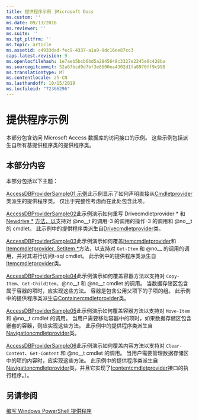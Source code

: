 ```yaml
---
title: 提供程序示例 |Microsoft Docs
ms.custom: ''
ms.date: 09/13/2016
ms.reviewer: ''
ms.suite: ''
ms.tgt_pltfrm: ''
ms.topic: article
ms.assetid: c4933dad-fec9-4337-a1a9-9dc16ee87cc3
caps.latest.revision: 9
ms.openlocfilehash: 1e7aeb5bcb6bd5a2845648c3327e2245e6c428ba
ms.sourcegitcommit: 52a67bcd9d7bf3e8600ea4302d1fa8970ff9c998
ms.translationtype: MT
ms.contentlocale: zh-CN
ms.lasthandoff: 10/15/2019
ms.locfileid: "72366296"
---
```

# <a name="provider-samples"></a>提供程序示例

本部分包含访问 Microsoft Access 数据库的访问接口的示例。 这些示例包括派生自所有基提供程序类的提供程序类。

## <a name="in-this-section"></a>本部分内容

本部分包括以下主题：

[AccessDBProviderSample01 示例](./accessdbprovidersample01.md)此示例显示了如何声明直接从[Cmdletprovider](/dotnet/api/System.Management.Automation.Provider.CmdletProvider)类派生的提供程序类。 仅出于完整性考虑而在此处包含此项。

[AccessDBProviderSample02](./accessdbprovidersample02.md)此示例演示如何重写 Drivecmdletprovider * 和[Newdrive *](/dotnet/api/System.Management.Automation.Provider.DriveCmdletProvider.NewDrive) [方法，以](/dotnet/api/System.Management.Automation.Provider.DriveCmdletProvider.RemoveDrive)支持对 @no__t 的调用-3 的调用的操作-3 的调用和 @no__t 的 cmdlet。 此示例中的提供程序类派生自[Drivecmdletprovider](/dotnet/api/System.Management.Automation.Provider.DriveCmdletProvider)类。

[AccessDBProviderSample03](./accessdbprovidersample03.md)此示例演示如何覆盖[Itemcmdletprovider](/dotnet/api/System.Management.Automation.Provider.ItemCmdletProvider.GetItem)和[Itemcmdletprovider. Setitem *](/dotnet/api/System.Management.Automation.Provider.ItemCmdletProvider.SetItem)方法，以支持对 `Get-Item` 和 @no__ 的调用的调用，并对其进行访问t-sql cmdlet。 此示例中的提供程序类派生自[Itemcmdletprovider](/dotnet/api/System.Management.Automation.Provider.ItemCmdletProvider)类。

[AccessDBProviderSample04](./accessdbprovidersample04.md)此示例演示如何覆盖容器方法以支持对 `Copy-Item`、`Get-ChildItem`、@no__t 和 @no__t cmdlet 的调用。 当数据存储区包含属于容器的项时，应实现这些方法。 容器是包含公用父项下的子项的组。 此示例中的提供程序类派生自[Containercmdletprovider](/dotnet/api/System.Management.Automation.Provider.ContainerCmdletProvider)类。

[AccessDBProviderSample05](./accessdbprovidersample05.md)此示例演示如何覆盖容器方法以支持对 `Move-Item` 和 @no__t cmdlet 的调用。 当用户需要移动容器中的项时，如果数据存储区包含嵌套的容器，则应实现这些方法。 此示例中的提供程序类派生自[Navigationcmdletprovider](/dotnet/api/System.Management.Automation.Provider.NavigationCmdletProvider)类。

[AccessDBProviderSample06](./accessdbprovidersample06.md)此示例演示如何覆盖内容方法以支持对 `Clear-Content`、`Get-Content` 和 @no__t cmdlet 的调用。 当用户需要管理数据存储区中的项的内容时，应实现这些方法。 此示例中的提供程序类派生自[Navigationcmdletprovider](/dotnet/api/System.Management.Automation.Provider.NavigationCmdletProvider)类，并且它实现了[Icontentcmdletprovider](/dotnet/api/System.Management.Automation.Provider.IContentCmdletProvider)接口的执行程序。）。

## <a name="see-also"></a>另请参阅

[编写 Windows PowerShell 提供程序](./writing-a-windows-powershell-provider.md)